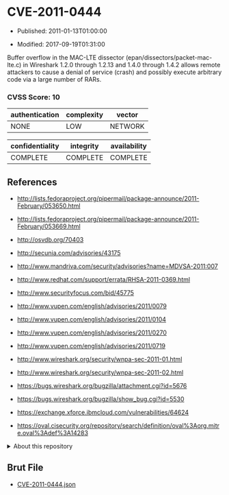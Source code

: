 # CVE-2011-0444

- Published: 2011-01-13T01:00:00

- Modified: 2017-09-19T01:31:00

Buffer overflow in the MAC-LTE dissector (epan/dissectors/packet-mac-lte.c) in Wireshark 1.2.0 through 1.2.13 and 1.4.0 through 1.4.2 allows remote attackers to cause a denial of service (crash) and possibly execute arbitrary code via a large number of RARs.

### CVSS Score: **10**

| authentication | complexity | vector |
| --- | --- | --- |
| NONE | LOW | NETWORK |

| confidentiality | integrity | availability |
| --- | --- | --- |
| COMPLETE | COMPLETE | COMPLETE |

## References

* http://lists.fedoraproject.org/pipermail/package-announce/2011-February/053650.html

* http://lists.fedoraproject.org/pipermail/package-announce/2011-February/053669.html

* http://osvdb.org/70403

* http://secunia.com/advisories/43175

* http://www.mandriva.com/security/advisories?name=MDVSA-2011:007

* http://www.redhat.com/support/errata/RHSA-2011-0369.html

* http://www.securityfocus.com/bid/45775

* http://www.vupen.com/english/advisories/2011/0079

* http://www.vupen.com/english/advisories/2011/0104

* http://www.vupen.com/english/advisories/2011/0270

* http://www.vupen.com/english/advisories/2011/0719

* http://www.wireshark.org/security/wnpa-sec-2011-01.html

* http://www.wireshark.org/security/wnpa-sec-2011-02.html

* https://bugs.wireshark.org/bugzilla/attachment.cgi?id=5676

* https://bugs.wireshark.org/bugzilla/show_bug.cgi?id=5530

* https://exchange.xforce.ibmcloud.com/vulnerabilities/64624

* https://oval.cisecurity.org/repository/search/definition/oval%3Aorg.mitre.oval%3Adef%3A14283

<details>
<summary>About this repository</summary> 

  This repository is part of the project [Live Hack CVE](https://github.com/Live-Hack-CVE). Main website can be found [www.live-hack.org](https://www.live-hack.org) 
  
  Made by [Sn0wAlice](https://github.com/Sn0wAlice) for the people that care about security and need to have a feed of the latest CVEs. Hope you enjoy it, don't forget to star the repo and follow me on [Twitter](https://twitter.com/Sn0wAlice) and [Github](https://github.com/Sn0wAlice). And that is my [personnal website](https://www.alice-snow.me/)

  - [Home Page](https://github.com/Live-Hack-CVE)
  - [Framework](https://github.com/Live-Hack-CVE/cve-framework)
  - [CVE database](https://github.com/Live-Hack-CVE/full_database)
  - [Changelog](https://github.com/Live-Hack-CVE/Changelog)
</details>

## Brut File

* [CVE-2011-0444.json](https://raw.githubusercontent.com/Live-Hack-CVE/full_database/main/cves/2011/CVE-2011-0444.json)

